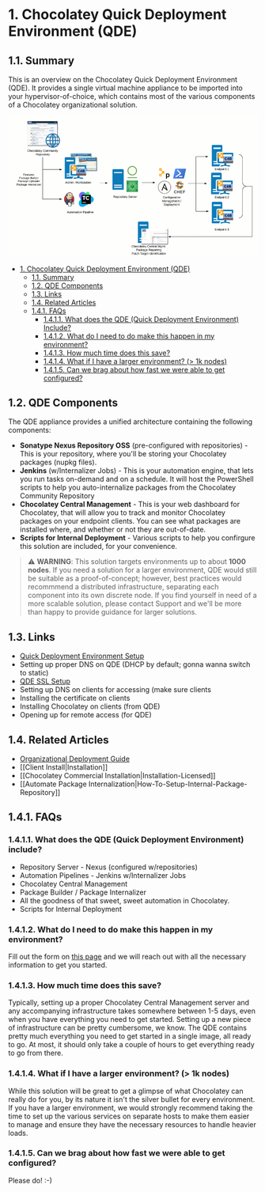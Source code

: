 # 1. Chocolatey Quick Deployment Environment (QDE)

## 1.1. Summary 

This is an overview on the Chocolatey Quick Deployment Environment (QDE). It provides a single virtual machine appliance to be imported into your hypervisor-of-choice, which contains most of the various components of a Chocolatey organizational solution.

![QDE Architechture](images/quickdeploy/QDE-architecture.gif)

<!-- TOC -->

- [1. Chocolatey Quick Deployment Environment (QDE)](#1-chocolatey-quick-deployment-environment-qde)
    - [1.1. Summary](#11-summary)
    - [1.2. QDE Components](#12-qde-components)
    - [1.3. Links](#13-links)
    - [1.4. Related Articles](#14-related-articles)
    - [1.4.1. FAQs](#141-faqs)
        - [1.4.1.1. What does the QDE (Quick Deployment Environment) Include?](#1411-what-does-the-qde-quick-deployment-environment-include)
        - [1.4.1.2. What do I need to do make this happen in my environment?](#1412-what-do-i-need-to-do-make-this-happen-in-my-environment)
        - [1.4.1.3. How much time does this save?](#1413-how-much-time-does-this-save)
        - [1.4.1.4. What if I have a larger environment? (> 1k nodes)](#1414-what-if-i-have-a-larger-environment--1k-nodes)
        - [1.4.1.5. Can we brag about how fast we were able to get configured?](#1415-can-we-brag-about-how-fast-we-were-able-to-get-configured)

<!-- /TOC -->

## 1.2. QDE Components

The QDE appliance provides a unified architecture containing the following components:

* **Sonatype Nexus Repository OSS** (pre-configured with repositories) - This is your repository, where you'll be storing your Chocolatey packages (nupkg files).
* **Jenkins** (w/Internalizer Jobs) - This is your automation engine, that lets you run tasks on-demand and on a schedule. It will host the PowerShell scripts to help you auto-internalize packages from the Chocolatey Community Repository
* **Chocolatey Central Management** - This is your web dashboard for Chocolatey, that will allow you to track and monitor Chocolatey packages on your endpoint clients. You can see what packages are installed where, and whether or not they are out-of-date.
* **Scripts for Internal Deployment** - Various scripts to help you confirgure this solution are included, for your convenience.

> :warning: **WARNING**: This solution targets environments up to about **1000 nodes**.
If you need a solution for a larger environment, QDE would still be suitable as a proof-of-concept; however, best practices would recommmend a distributed infrastructure, separating each component into its own discrete node.
If you find yourself in need of a more scalable solution, please contact Support and we'll be more than happy to provide guidance for larger solutions.

## 1.3. Links

* [Quick Deployment Environment Setup](QuickDeploymentSetup.md)
* Setting up proper DNS on QDE (DHCP by default; gonna wanna switch to static)
* [QDE SSL Setup](QuickDeploymentSslSetup.md)
* Setting up DNS on clients for accessing (make sure clients 
* Installing the certificate on clients
* Installing Chocolatey on clients (from QDE)
* Opening up for remote access (for QDE)

## 1.4. Related Articles

* [Organizational Deployment Guide](https://github.com/chocolatey/choco/wiki/How-To-Setup-Offline-Installation)
* [[Client Install|Installation]]
* [[Chocolatey Commercial Installation|Installation-Licensed]]
* [[Automate Package Internalization|How-To-Setup-Internal-Package-Repository]]

## 1.4.1. FAQs

### 1.4.1.1. What does the QDE (Quick Deployment Environment) include?

* Repository Server - Nexus (configured w/repositories)
* Automation Pipelines - Jenkins w/Internalizer Jobs
* Chocolatey Central Management
* Package Builder / Package Internalizer
* All the goodness of that sweet, sweet automation in Chocolatey.
* Scripts for Internal Deployment

### 1.4.1.2. What do I need to do make this happen in my environment?

Fill out the form on [this page](https://chocolatey.org/contact/quick-deployment) and we will reach out with all the necessary information to get you started.

### 1.4.1.3. How much time does this save?

Typically, setting up a proper Chocolatey Central Management server and any accompanying infrastructure takes somewhere between 1-5 days, even when you have everything you need to get started.
Setting up a new piece of infrastructure can be pretty cumbersome, we know.
The QDE contains pretty much everything you need to get started in a single image, all ready to go.
At most, it should only take a couple of hours to get everything ready to go from there.

### 1.4.1.4. What if I have a larger environment? (> 1k nodes)

While this solution will be great to get a glimpse of what Chocolatey can really do for you, by its nature it isn't the silver bullet for every environment.
If you have a larger environment, we would strongly recommend taking the time to set up the various services on separate hosts to make them easier to manage and ensure they have the necessary resources to handle heavier loads.

### 1.4.1.5. Can we brag about how fast we were able to get configured?

Please do! :-)
